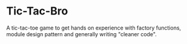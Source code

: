 # Tic-Tac-Bro

A tic-tac-toe game to get hands on experience with factory functions, module design pattern and generally writing "cleaner code". 
